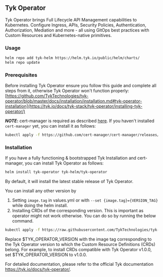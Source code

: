 ## Tyk Operator

Tyk Operator brings Full Lifecycle API Management capabilities to Kubernetes. Configure Ingress, APIs, Security Policies, Authentication, Authorization, Mediation and more - all using GitOps best practices with Custom Resources and Kubernetes-native primitives.

### Usage

```bash
helm repo add tyk-helm https://helm.tyk.io/public/helm/charts/
helm repo update
```

### Prerequisites

Before installing Tyk Operator ensure you follow this guide and complete all 
steps from it, otherwise Tyk Operator won't function properly: [https://github.com/TykTechnologies/tyk-operator/blob/master/docs/installation/installation.md#tyk-operator-installation](https://tyk.io/docs/tyk-stack/tyk-operator/installing-tyk-operator/)

**_NOTE_:** cert-manager is required as described [here](https://tyk.io/docs/tyk-stack/tyk-operator/installing-tyk-operator/#step-2-installing-cert-manager). If you haven't installed `cert-manager` yet, you can install it as follows:

```bash
kubectl apply -f https://github.com/cert-manager/cert-manager/releases/download/v1.8.0/cert-manager.yaml
```

### Installation
If you have a fully functioning & bootstrapped Tyk Installation and cert-manager, 
you can install Tyk Operator as follows: 

```bash
helm install tyk-operator tyk-helm/tyk-operator
```

By default, it will install the latest stable release of Tyk Operator.

You can install any other version by 
1. Setting `image.tag` in values.yml or with `--set {image.tag}={VERSION_TAG}` while doing the helm install. 
2. Installing CRDs of the corresponding version. This is important as operator might not work otherwise. You can do so by running the below command. 

```bash
kubectl apply -f https://raw.githubusercontent.com/TykTechnologies/tyk-charts/refs/heads/main/tyk-operator-crds/crd-$TYK_OPERATOR_VERSION.yaml
```

Replace $TYK_OPERATOR_VERSION with the image tag corresponding to the Tyk Operator version to which the Custom Resource Definitions (CRDs) belong.
For example, to install CRDs compatible with Tyk Operator v1.0.0, set $TYK_OPERATOR_VERSION to v1.0.0.

For detailed documentation, please refer to the official Tyk documentation https://tyk.io/docs/tyk-operator/.
